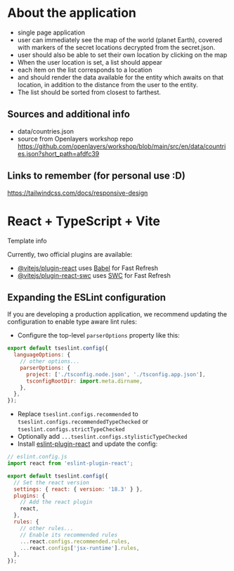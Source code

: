# About the application

- single page application
- user can immediately see the map of the world (planet Earth), covered with markers of the secret locations decrypted from the secret.json.
- user should also be able to set their own location by clicking on the map
- When the user location is set, a list should appear
- each item on the list corresponds to a location
- and should render the data available for the entity which awaits on that location, in addition to the distance from the user to the entity.
- The list should be sorted from closest to farthest.

## Sources and additional info

- data/countries.json
- source from Openlayers workshop repo
  https://github.com/openlayers/workshop/blob/main/src/en/data/countries.json?short_path=afdfc39

## Links to remember (for personal use :D)

https://tailwindcss.com/docs/responsive-design

# React + TypeScript + Vite

Template info

Currently, two official plugins are available:

- [@vitejs/plugin-react](https://github.com/vitejs/vite-plugin-react/blob/main/packages/plugin-react/README.md) uses [Babel](https://babeljs.io/) for Fast Refresh
- [@vitejs/plugin-react-swc](https://github.com/vitejs/vite-plugin-react-swc) uses [SWC](https://swc.rs/) for Fast Refresh

## Expanding the ESLint configuration

If you are developing a production application, we recommend updating the configuration to enable type aware lint rules:

- Configure the top-level `parserOptions` property like this:

```js
export default tseslint.config({
  languageOptions: {
    // other options...
    parserOptions: {
      project: ['./tsconfig.node.json', './tsconfig.app.json'],
      tsconfigRootDir: import.meta.dirname,
    },
  },
});
```

- Replace `tseslint.configs.recommended` to `tseslint.configs.recommendedTypeChecked` or `tseslint.configs.strictTypeChecked`
- Optionally add `...tseslint.configs.stylisticTypeChecked`
- Install [eslint-plugin-react](https://github.com/jsx-eslint/eslint-plugin-react) and update the config:

```js
// eslint.config.js
import react from 'eslint-plugin-react';

export default tseslint.config({
  // Set the react version
  settings: { react: { version: '18.3' } },
  plugins: {
    // Add the react plugin
    react,
  },
  rules: {
    // other rules...
    // Enable its recommended rules
    ...react.configs.recommended.rules,
    ...react.configs['jsx-runtime'].rules,
  },
});
```
